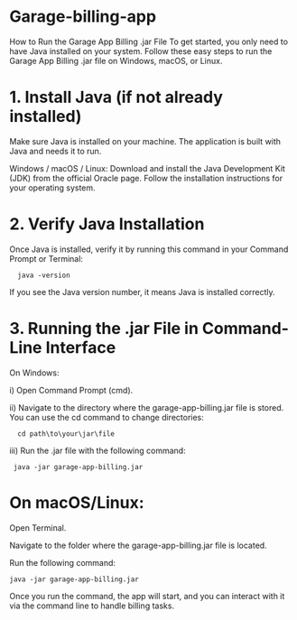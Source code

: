 # Garage-billing-app
How to Run the Garage App Billing .jar File
To get started, you only need to have Java installed on your system. Follow these easy steps to run the Garage App Billing .jar file on Windows, macOS, or Linux.

# 1. Install Java (if not already installed)
Make sure Java is installed on your machine. The application is built with Java and needs it to run.

Windows / macOS / Linux:
Download and install the Java Development Kit (JDK) from the official Oracle page.
Follow the installation instructions for your operating system.


# 2. Verify Java Installation
Once Java is installed, verify it by running this command in your Command Prompt or Terminal:

      java -version

If you see the Java version number, it means Java is installed correctly.

# 3. Running the .jar File in Command-Line Interface
On Windows:

  i)   Open Command Prompt (cmd).

  ii)  Navigate to the directory where the garage-app-billing.jar file is stored. You can use the cd command to change directories:

      cd path\to\your\jar\file

  iii) Run the .jar file with the following command:

     java -jar garage-app-billing.jar

 #  On macOS/Linux:
Open Terminal.

Navigate to the folder where the garage-app-billing.jar file is located.

Run the following command:

    java -jar garage-app-billing.jar

Once you run the command, the app will start, and you can interact with it via the command line to handle billing tasks.


